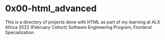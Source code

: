 # 0x00-html_advanced
This is a directory of projects done with HTML as part of my learning at ALX Africa 2022 (February Cohort) Software Engineering Program, Frontend Specialization.

